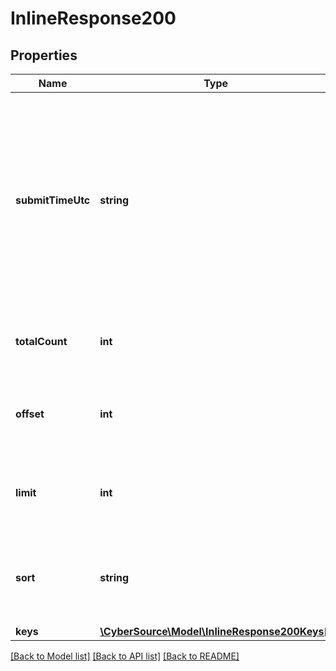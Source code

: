 # InlineResponse200

## Properties
Name | Type | Description | Notes
------------ | ------------- | ------------- | -------------
**submitTimeUtc** | **string** | Time of request in UTC. &#x60;Format: YYYY-MM-DDThh:mm:ssZ&#x60;  Example 2016-08-11T22:47:57Z equals August 11, 2016, at 22:47:57 (10:47:57 p.m.). The T separates the date and the time. The Z indicates UTC. | [optional] 
**totalCount** | **int** | Specifies the total number of items found based on the request | [optional] 
**offset** | **int** | Specifies the record offset from the records are returned part of the response | [optional] 
**limit** | **int** | Specifies the maximum number of records requested part of the response | [optional] 
**sort** | **string** | Specifies a comma separated list of field names based on which the result is sorted. | [optional] 
**keys** | [**\CyberSource\Model\InlineResponse200Keys[]**](InlineResponse200Keys.md) |  | [optional] 

[[Back to Model list]](../README.md#documentation-for-models) [[Back to API list]](../README.md#documentation-for-api-endpoints) [[Back to README]](../README.md)


